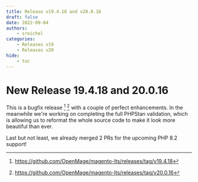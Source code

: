 ```yaml
---
title: Release v19.4.18 and v20.0.16
draft: false
date: 2022-09-04
authors:
    - sreichel
categories:
    - Releases v19
    - Releases v20
hide:
    - toc
---
```


# New Release 19.4.18 and 20.0.16

This is a bugfix release [^1] [^2] with a couple of perfect enhancements.
In the meanwhile we're working on completing the full PHPStan validation, which is allowing us to reformat the whole source code to make it look more beautiful than ever.

<!-- more -->

Last but not least, we already merged 2 PRs for the upcoming PHP 8.2 support!

[^1]: https://github.com/OpenMage/magento-lts/releases/tag/v19.4.18
[^2]: https://github.com/OpenMage/magento-lts/releases/tag/v20.0.16
